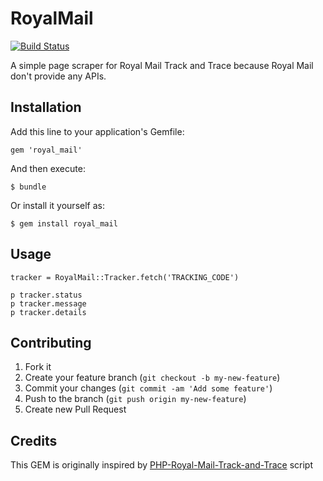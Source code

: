 # RoyalMail

[![Build Status](https://secure.travis-ci.org/laurynas/royal_mail.png)](http://travis-ci.org/laurynas/royal_mail)

A simple page scraper for Royal Mail Track and Trace because Royal Mail don't provide any APIs.

## Installation

Add this line to your application's Gemfile:

    gem 'royal_mail'

And then execute:

    $ bundle

Or install it yourself as:

    $ gem install royal_mail

## Usage

    tracker = RoyalMail::Tracker.fetch('TRACKING_CODE')

    p tracker.status
    p tracker.message
    p tracker.details

## Contributing

1. Fork it
2. Create your feature branch (`git checkout -b my-new-feature`)
3. Commit your changes (`git commit -am 'Add some feature'`)
4. Push to the branch (`git push origin my-new-feature`)
5. Create new Pull Request

## Credits

This GEM is originally inspired by 
[PHP-Royal-Mail-Track-and-Trace](https://github.com/roldershaw/PHP-Royal-Mail-Track-and-Trace) script


